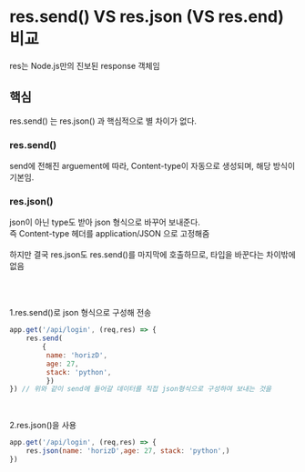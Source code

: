 # res.send() VS res.json (VS res.end) 비교
res는 Node.js만의 진보된 response 객체임

## 핵심
res.send() 는 res.json() 과 핵심적으로 별 차이가 없다.<br>

### res.send()
send에 전해진 arguement에 따라, Content-type이 자동으로 생성되며, 해당 방식이 기본임.
<br>

### res.json()
json이 아닌 type도 받아 json 형식으로 바꾸어 보내준다.<br>
즉 Content-type 헤더를 application/JSON 으로 고정해줌<br>
<br>
하지만 결국 res.json도 res.send()를 마지막에 호출하므로, 타입을 바꾼다는 차이밖에 없음

<br><br>

1.res.send()로 json 형식으로 구성해 전송
```js
app.get('/api/login', (req,res) => {
    res.send( 
        {
         name: 'horizD',
         age: 27,
         stack: 'python',
         })
}) // 위와 같이 send에 들어갈 데이터를 직접 json형식으로 구성하여 보내는 것을
```

<br>

2.res.json()을 사용
```js
app.get('/api/login', (req,res) => {
    res.json(name: 'horizD',age: 27, stack: 'python',)
})
```
